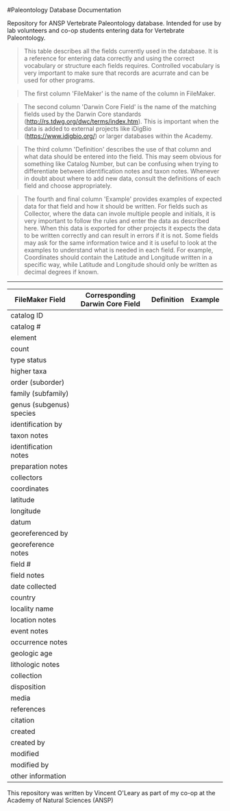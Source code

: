 #Paleontology Database Documentation

Repository for ANSP Vertebrate Paleontology database. Intended for use by lab volunteers and co-op students entering data for Vertebrate Paleontology. 

> This table describes all the fields currently used in the database. It is a reference for entering data correctly and using the correct vocabulary or structure each fields requires. Controlled vocabulary is very important to make sure that records are acurrate and can be used for other programs. 

> The first column 'FileMaker' is the name of the column in FileMaker.

> The second column 'Darwin Core Field' is the name of the matching fields used by the Darwin Core standards (http://rs.tdwg.org/dwc/terms/index.htm). This is important when the data is added to external projects like iDigBio (https://www.idigbio.org/) or larger databases within the Academy.

> The third column 'Definition' describes the use of that column and what data should be entered into the field. This may seem obvious for something like Catalog Number, but can be confusing when trying to differentiate between identification notes and taxon notes. Whenever in doubt about where to add new data, consult the definitions of each field and choose appropriately.

> The fourth and final column 'Example' provides examples of expected data for that field and how it should be written. For fields such as Collector, where the data can invole multiple people and initials, it is very important to follow the rules and enter the data as described here. When this data is exported for other projects it expects the data to be written correctly and can result in errors if it is not. Some fields may ask for the same information twice and it is useful to look at the examples to understand what is needed in each field. For example, Coordinates should contain the Latitude and Longitude written in a specific way, while Latitude and Longitude should only be written as decimal degrees if known.

------

| FileMaker Field | Corresponding Darwin Core Field | Definition | Example |
|---|---|---|---|
| catalog ID ||||
| catalog # ||||
| element ||||
| count ||||
| type status ||||
| higher taxa ||||
| order (suborder) ||||
| family (subfamily) ||||
| genus (subgenus) species ||||
| identification by ||||
| taxon notes ||||
| identification notes ||||
| preparation notes ||||
| collectors ||||
| coordinates ||||
| latitude ||||
| longitude ||||
| datum ||||
| georeferenced by ||||
| georeference notes ||||
| field # ||||
| field notes ||||
| date collected ||||
| country ||||
| locality name ||||
| location notes ||||
| event notes ||||
| occurrence notes ||||
| geologic age ||||
| lithologic notes ||||
| collection ||||
| disposition ||||
| media ||||
| references ||||
| citation ||||
| created ||||
| created by ||||
| modified ||||
| modified by ||||
| other information ||||

This repository was written by Vincent O'Leary as part of my co-op at the Academy of Natural Sciences (ANSP)